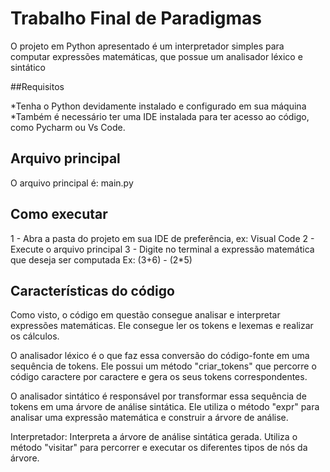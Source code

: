 # Trabalho Final de Paradigmas

O projeto em Python apresentado é um interpretador simples para computar expressões matemáticas, que possue um analisador léxico e sintático

##Requisitos

*Tenha o Python devidamente instalado e configurado em sua máquina
*Também é necessário ter uma IDE instalada para ter acesso ao código, como Pycharm ou Vs Code.

## Arquivo principal

O arquivo principal é: main.py

## Como executar

1 - Abra a pasta do projeto em sua IDE de preferência, ex: Visual Code
2 - Execute o arquivo principal
3 - Digite no terminal a expressão matemática que deseja ser computada
	Ex: (3+6) - (2*5)

## Características do código

Como visto, o código em questão consegue analisar e interpretar expressões matemáticas.
Ele consegue ler os tokens e lexemas e realizar os cálculos.


O analisador léxico é o que faz essa conversão do código-fonte em uma sequência de tokens.
Ele possui um método "criar_tokens" que percorre o código caractere por caractere e gera os seus tokens correspondentes.

O analisador sintático é responsável por transformar essa sequência de tokens em uma árvore de análise sintática.
Ele utiliza o método "expr" para analisar uma expressão matemática e construir a árvore de análise.

Interpretador:
Interpreta a árvore de análise sintática gerada.
Utiliza o método "visitar" para percorrer e executar os diferentes tipos de nós da árvore.
